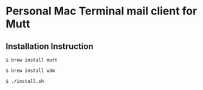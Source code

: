 Personal Mac Terminal mail client for Mutt
====

## Installation Instruction

    $ brew install mutt

    $ brew install w3m 

    $ ./install.sh

